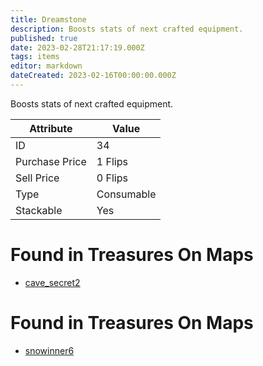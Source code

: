 ```yaml
---
title: Dreamstone
description: Boosts stats of next crafted equipment.
published: true
date: 2023-02-28T21:17:19.000Z
tags: items
editor: markdown
dateCreated: 2023-02-16T00:00:00.000Z
---
```


Boosts stats of next crafted equipment.

|Attribute|Value|
|-|-|
|ID|34|
|Purchase Price|1 Flips|
|Sell Price|0 Flips|
|Type|Consumable|
|Stackable|Yes|


# Found in Treasures On Maps
 * [cave_secret2](/maps/cave_secret2)
# Found in Treasures On Maps
 * [snowinner6](/maps/snowinner6)